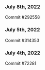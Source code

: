 ### July 8th, 2022

Commit #292558

### July 5th, 2022

Commit #314353


### July 4th, 2022

Commit #72281
